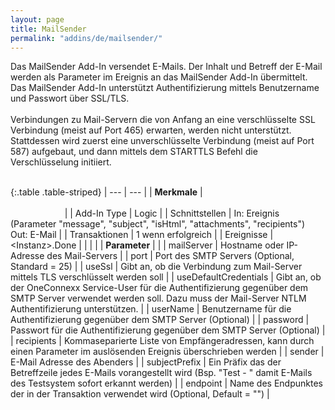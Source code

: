 ```yaml
---
layout: page
title: MailSender
permalink: "addins/de/mailsender/"
---
```


Das MailSender Add-In versendet E-Mails. Der Inhalt und Betreff der E-Mail werden als Parameter im Ereignis an das MailSender Add-In übermittelt. Das MailSender Add-In unterstützt Authentifizierung mittels Benutzername und Passwort über SSL/TLS.<br /><br />
Verbindungen zu Mail-Servern die von Anfang an eine verschlüsselte SSL Verbindung (meist auf Port 465) erwarten, werden nicht unterstützt. Stattdessen wird zuerst eine unverschlüsselte Verbindung (meist auf Port 587) aufgebaut, und dann mittels dem STARTTLS Befehl die Verschlüsselung initiiert.
<br/><br/>

{:.table .table-striped}
| --- | --- |
| __Merkmale__ | &nbsp;&nbsp;&nbsp;&nbsp;&nbsp;&nbsp;&nbsp;&nbsp;&nbsp;&nbsp;&nbsp;&nbsp;&nbsp;&nbsp;&nbsp;&nbsp;&nbsp;&nbsp;&nbsp;&nbsp;&nbsp;&nbsp;&nbsp;&nbsp;&nbsp;&nbsp;&nbsp;&nbsp;&nbsp;&nbsp;&nbsp;&nbsp;&nbsp;&nbsp;&nbsp;&nbsp;&nbsp;&nbsp;&nbsp;&nbsp;&nbsp;&nbsp;&nbsp;&nbsp;&nbsp;&nbsp;&nbsp;&nbsp;&nbsp;&nbsp;&nbsp;&nbsp;&nbsp;&nbsp;&nbsp;&nbsp;&nbsp;&nbsp;&nbsp;&nbsp;&nbsp;&nbsp;&nbsp;&nbsp;&nbsp;&nbsp;&nbsp;&nbsp;&nbsp;&nbsp;&nbsp;&nbsp;&nbsp;&nbsp;&nbsp;&nbsp;&nbsp;&nbsp;&nbsp;&nbsp;&nbsp;&nbsp;&nbsp;&nbsp;&nbsp;&nbsp;&nbsp;&nbsp;&nbsp;&nbsp;&nbsp;&nbsp;&nbsp;&nbsp;&nbsp;&nbsp;&nbsp;&nbsp;&nbsp;&nbsp;&nbsp;&nbsp;&nbsp;&nbsp;&nbsp;&nbsp;&nbsp;&nbsp;&nbsp;&nbsp;&nbsp;&nbsp;&nbsp;&nbsp;&nbsp;&nbsp;&nbsp;&nbsp;&nbsp;&nbsp;&nbsp;&nbsp;&nbsp;&nbsp;&nbsp;&nbsp;&nbsp;&nbsp;&nbsp;&nbsp;&nbsp;&nbsp;&nbsp;&nbsp;&nbsp;&nbsp;&nbsp;&nbsp;&nbsp;&nbsp;&nbsp;&nbsp;&nbsp;&nbsp;&nbsp;&nbsp;&nbsp;&nbsp;&nbsp; |
| Add-In Type | Logic |
| Schnittstellen | In: Ereignis (Parameter "message", "subject", "isHtml", "attachments", "recipients")<br/> Out: E-Mail |
| Transaktionen | 1 wenn erfolgreich |
| Ereignisse | &lt;Instanz&gt;.Done |
| | |
| __Parameter__ | |
| mailServer | Hostname oder IP-Adresse des Mail-Servers |
| port | Port des SMTP Servers (Optional, Standard = 25) |
| useSsl | Gibt an, ob die Verbindung zum Mail-Server mittels TLS verschlüsselt werden soll |
| useDefaultCredentials | Gibt an, ob der OneConnexx Service-User für die Authentifizierung gegenüber dem SMTP Server verwendet werden soll. Dazu muss der Mail-Server NTLM Authentifizierung unterstützen. |
| userName | Benutzername für die Authentifizierung gegenüber dem SMTP Server (Optional) |
| password | Passwort für die Authentifizierung gegenüber dem SMTP Server (Optional) |
| recipients | Kommaseparierte Liste von Empfängeradressen, kann durch einen Parameter im auslösenden Ereignis überschrieben werden |
| sender | E-Mail Adresse des Abenders |
| subjectPrefix | Ein Präfix das der Betreffzeile jedes E-Mails vorangestellt wird (Bsp. "Test - " damit E-Mails des Testsystem sofort erkannt werden) |
| endpoint | Name des Endpunktes der in der Transaktion verwendet wird (Optional, Default = "") |


<!-- 
### Anwendungsbeispiele 

ToDo
-->

